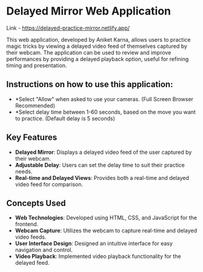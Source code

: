 


# Delayed Mirror Web Application
Link -  https://delayed-practice-mirror.netlify.app/

This web application, developed by Aniket Karna, allows users to practice magic tricks by viewing a delayed video feed of themselves captured by their webcam. The application can be used to review and improve performances by providing a delayed playback option, useful for refining timing and presentation.

## Instructions on how to use this application:
- *Select "Allow" when asked to use your cameras. (Full Screen Browser Recommended)
- *Select delay time between 1-60 seconds, based on the move you want to practice. (Default delay is 5 seconds)

## Key Features
- **Delayed Mirror**: Displays a delayed video feed of the user captured by their webcam.
- **Adjustable Delay**: Users can set the delay time to suit their practice needs.
- **Real-time and Delayed Views**: Provides both a real-time and delayed video feed for comparison.

## Concepts Used
- **Web Technologies**: Developed using HTML, CSS, and JavaScript for the frontend.
- **Webcam Capture**: Utilizes the webcam to capture real-time and delayed video feeds.
- **User Interface Design**: Designed an intuitive interface for easy navigation and control.
- **Video Playback**: Implemented video playback functionality for the delayed feed.
